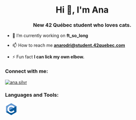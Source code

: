 <h1 align="center">Hi 👋, I'm Ana</h1>
<h3 align="center">New 42 Québec student who loves cats.</h3>

- 🔭 I’m currently working on **ft_so_long**

- 📫 How to reach me **anarodri@student.42quebec.com**

- ⚡ Fun fact **I can lick my own elbow.**

<h3 align="left">Connect with me:</h3>
<p align="left">
<a href="https://instagram.com/ana.silvr" target="blank"><img align="center" src="https://raw.githubusercontent.com/rahuldkjain/github-profile-readme-generator/master/src/images/icons/Social/instagram.svg" alt="ana.silvr" height="30" width="40" /></a>
</p>

<h3 align="left">Languages and Tools:</h3>
<p align="left"> <a href="https://www.cprogramming.com/" target="_blank"> <img src="https://raw.githubusercontent.com/devicons/devicon/master/icons/c/c-original.svg" alt="c" width="40" height="40"/> </a> </p>

